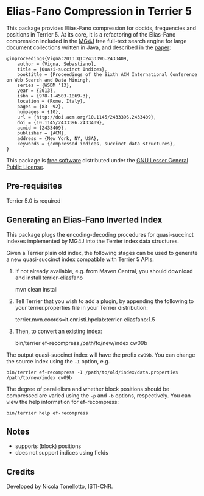 # Elias-Fano Compression in Terrier 5

This package provides Elias-Fano compression for docids, frequencies and positions in Terrier 5. At its core, it is a refactoring of the Elias-Fano compression included in the [MG4J](http://mg4j.di.unimi.it) free full-text search engine for large document collections written in Java, and described in the [paper](https://dl.acm.org/citation.cfm?id=2433409):

	@inproceedings{Vigna:2013:QI:2433396.2433409,
 		author = {Vigna, Sebastiano},
 		title = {Quasi-succinct Indices},
 		booktitle = {Proceedings of the Sixth ACM International Conference on Web Search and Data Mining},
 		series = {WSDM '13},
 		year = {2013},
 		isbn = {978-1-4503-1869-3},
 		location = {Rome, Italy},
 		pages = {83--92},
 		numpages = {10},
 		url = {http://doi.acm.org/10.1145/2433396.2433409},
 		doi = {10.1145/2433396.2433409},
 		acmid = {2433409},
 		publisher = {ACM},
 		address = {New York, NY, USA},
 		keywords = {compressed indices, succinct data structures},
	}

This package is [free software](http://www.gnu.org/philosophy/free-sw.html) distributed under the [GNU Lesser General Public License](http://www.gnu.org/copyleft/lesser.html).

## Pre-requisites

Terrier 5.0 is required

## Generating an Elias-Fano Inverted Index

This package plugs the encoding-decoding procedures for quasi-succinct indexes implemented by MG4J into the Terrier index data structures.

Given a Terrier plain old index, the following stages can be used to generate a new quasi-succinct index compatible with Terrier 5 APIs.

1. If not already available, e.g. from Maven Central, you should download and install terrier-eliasfano

	mvn clean install

2. Tell Terrier that you wish to add a plugin, by appending the following to your terrier.properties file in your Terrier distribution:

    terrier.mvn.coords=it.cnr.isti.hpclab:terrier-eliasfano:1.5
	
3. Then, to convert an existing index:

	bin/terrier ef-recompress /path/to/new/index cw09b    

The output quasi-succinct index will have the prefix `cw09b`. You can change the source index using the `-I` option, e.g.

    bin/terrier ef-recompress -I /path/to/old/index/data.properties /path/to/new/index cw09b

The degree of parallelism and whether block positions should be compressed are varied using the `-p` and `-b` options, respectively. You can view the help information for ef-recompress:

	bin/terrier help ef-recompress
	
## Notes

- supports (block) positions
- does not support indices using fields
	
## Credits

Developed by Nicola Tonellotto, ISTI-CNR.

